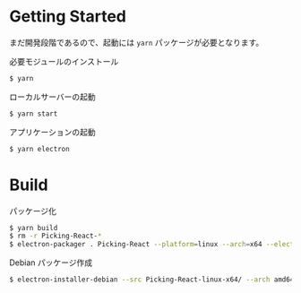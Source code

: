 # Getting Started

まだ開発段階であるので、起動には `yarn` パッケージが必要となります。

必要モジュールのインストール

```sh
$ yarn
```

ローカルサーバーの起動

```sh
$ yarn start
```

アプリケーションの起動

```sh
$ yarn electron
```

# Build

パッケージ化

```sh
$ yarn build
$ rm -r Picking-React-*
$ electron-packager . Picking-React --platform=linux --arch=x64 --electronVersion=3.0.9 --executableName picking-react
```

Debian パッケージ作成

```sh
$ electron-installer-debian --src Picking-React-linux-x64/ --arch amd64 --config debian.json
```
